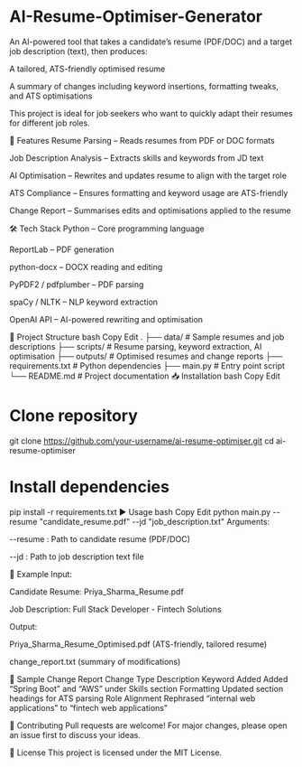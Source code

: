 # AI-Resume-Optimiser-Generator
An AI-powered tool that takes a candidate’s resume (PDF/DOC) and a target job description (text), then produces:

A tailored, ATS-friendly optimised resume

A summary of changes including keyword insertions, formatting tweaks, and ATS optimisations

This project is ideal for job seekers who want to quickly adapt their resumes for different job roles.

🚀 Features
Resume Parsing – Reads resumes from PDF or DOC formats

Job Description Analysis – Extracts skills and keywords from JD text

AI Optimisation – Rewrites and updates resume to align with the target role

ATS Compliance – Ensures formatting and keyword usage are ATS-friendly

Change Report – Summarises edits and optimisations applied to the resume

🛠 Tech Stack
Python – Core programming language

ReportLab – PDF generation

python-docx – DOCX reading and editing

PyPDF2 / pdfplumber – PDF parsing

spaCy / NLTK – NLP keyword extraction

OpenAI API – AI-powered rewriting and optimisation

📂 Project Structure
bash
Copy
Edit
.
├── data/                   # Sample resumes and job descriptions
├── scripts/                # Resume parsing, keyword extraction, AI optimisation
├── outputs/                # Optimised resumes and change reports
├── requirements.txt        # Python dependencies
├── main.py                  # Entry point script
└── README.md               # Project documentation
📥 Installation
bash
Copy
Edit
# Clone repository
git clone https://github.com/your-username/ai-resume-optimiser.git
cd ai-resume-optimiser

# Install dependencies
pip install -r requirements.txt
▶️ Usage
bash
Copy
Edit
python main.py --resume "candidate_resume.pdf" --jd "job_description.txt"
Arguments:

--resume : Path to candidate resume (PDF/DOC)

--jd : Path to job description text file

📌 Example
Input:

Candidate Resume: Priya_Sharma_Resume.pdf

Job Description: Full Stack Developer - Fintech Solutions

Output:

Priya_Sharma_Resume_Optimised.pdf (ATS-friendly, tailored resume)

change_report.txt (summary of modifications)

📄 Sample Change Report
Change Type	Description
Keyword Added	Added “Spring Boot” and “AWS” under Skills section
Formatting	Updated section headings for ATS parsing
Role Alignment	Rephrased “internal web applications” to “fintech web applications”

🤝 Contributing
Pull requests are welcome!
For major changes, please open an issue first to discuss your ideas.

📜 License
This project is licensed under the MIT License.


